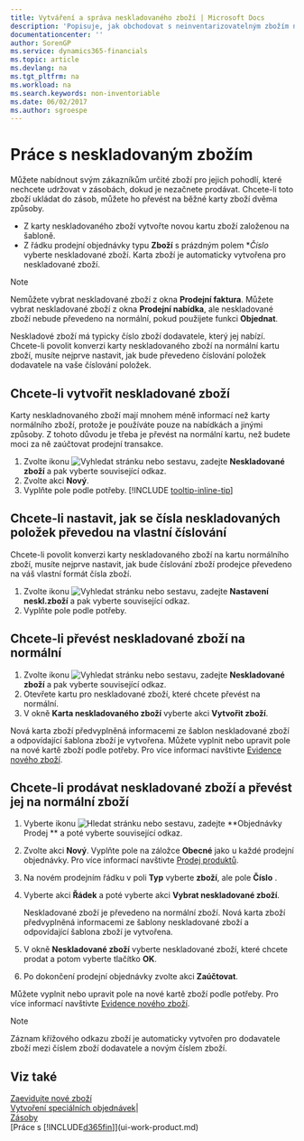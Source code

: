 ```yaml
---
title: Vytváření a správa neskladovaného zboží | Microsoft Docs
description: 'Popisuje, jak obchodovat s neinventarizovatelným zbožím nebo zbožím, které není ve vašem skladu vedeno.'
documentationcenter: ''
author: SorenGP
ms.service: dynamics365-financials
ms.topic: article
ms.devlang: na
ms.tgt_pltfrm: na
ms.workload: na
ms.search.keywords: non-inventoriable
ms.date: 06/02/2017
ms.author: sgroespe
---
```

# <a name="work-with-nonstock-items"></a>Práce s neskladovaným zbožím
Můžete nabídnout svým zákazníkům určité zboží pro jejich pohodlí, které nechcete udržovat v zásobách, dokud je nezačnete prodávat. Chcete-li toto zboží ukládat do zásob, můžete ho převést na běžné karty zboží dvěma způsoby.

* Z karty neskladovaného zboží vytvořte novou kartu zboží založenou na šabloně.
* Z řádku prodejní objednávky typu **Zboží** s prázdným polem **Číslo* vyberte neskladované zboží. Karta zboží je automaticky vytvořena pro neskladované zboží.

> [!NOTE]  
>   Nemůžete vybrat neskladované zboží z okna **Prodejní faktura**. Můžete vybrat neskladované zboží z okna **Prodejní nabídka**, ale neskladované zboží nebude převedeno na normální, pokud použijete funkci **Objednat**.

Neskladové zboží má typicky číslo zboží dodavatele, který jej nabízí. Chcete-li povolit konverzi karty neskladovaného zboží na normální kartu zboží, musíte nejprve nastavit, jak bude převedeno číslování položek dodavatele na vaše číslování položek.   

## <a name="to-create-a-nonstock-item"></a>Chcete-li vytvořit neskladované zboží
Karty neskladnovaného zboží mají mnohem méně informací než karty normálního zboží, protože je používáte pouze na nabídkách a jinými způsoby. Z tohoto důvodu je třeba je převést na normální kartu, než budete moci za ně zaúčtovat prodejní transakce.

1. Zvolte ikonu ![Vyhledat stránku nebo sestavu](media/ui-search/search_small.png "Ikona Vyhledat stránku nebo sestavu"), zadejte **Neskladované zboží** a pak vyberte související odkaz.
2. Zvolte akci **Nový**.
3. Vyplňte pole podle potřeby. [!INCLUDE [tooltip-inline-tip](includes/tooltip-inline-tip_md.md)]

## <a name="to-set-up-how-nonstock-item-numbers-are-converted-to-your-own-numbering"></a>Chcete-li nastavit, jak se čísla neskladovaných položek převedou na vlastní číslování
Chcete-li povolit konverzi karty neskladovaného zboží na kartu normálního zboží, musíte nejprve nastavit, jak bude číslování zboží prodejce převedeno na váš vlastní formát čísla zboží.

1. Zvolte ikonu ![Vyhledat stránku nebo sestavu](media/ui-search/search_small.png "Ikona Vyhledat stránku nebo sestavu"), zadejte **Nastavení neskl.zboží** a pak vyberte související odkaz.
2. Vyplňte pole podle potřeby.

## <a name="to-convert-a-nonstock-item-to-a-normal-item"></a>Chcete-li převést neskladované zboží na normální
1. Zvolte ikonu ![Vyhledat stránku nebo sestavu](media/ui-search/search_small.png "Ikona Vyhledat stránku nebo sestavu"), zadejte **Neskladované zboží** a pak vyberte související odkaz.
2. Otevřete kartu pro neskladované zboží, které chcete převést na normální.
3. V okně **Karta neskladovaného zboží** vyberte akci **Vytvořit zboží**.

Nová karta zboží předvyplněná informacemi ze šablon neskladované zboží a odpovídající šablona zboží je vytvořena. Můžete vyplnit nebo upravit pole na nové kartě zboží podle potřeby. Pro více informací navštivte [Evidence nového zboží](inventory-how-register-new-items.md).

## <a name="to-sell-a-nonstock-item-and-convert-it-to-a-normal-item"></a>Chcete-li prodávat neskladované zboží a převést jej na normální zboží
1. Vyberte ikonu ![Hledat stránku nebo sestavu](media/ui-search/search_small.png "Hledat ikonu stránky nebo sestavy"), zadejte **Objednávky Prodej ** a poté vyberte související odkaz.
2. Zvolte akci **Nový**. Vyplňte pole na záložce **Obecné** jako u každé prodejní objednávky. Pro více informací navštivte [Prodej produktů](sales-how-sell-products.md).
3. Na novém prodejním řádku v poli **Typ** vyberte **zboží**, ale pole **Číslo**  .
4. Vyberte akci **Řádek** a poté vyberte akci **Vybrat neskladované zboží**.

    Neskladované zboží je převedeno na normální zboží. Nová karta zboží předvyplněná informacemi ze šablony neskladované zboží a odpovídající šablona zboží je vytvořena.
5. V okně **Neskladované zboží** vyberte neskladované zboží, které chcete prodat a potom vyberte tlačítko **OK**.
6. Po dokončení prodejní objednávky zvolte akci **Zaúčtovat**.

Můžete vyplnit nebo upravit pole na nové kartě zboží podle potřeby. Pro více informací navštivte [Evidence nového zboží](inventory-how-register-new-items.md).

> [!NOTE]  
>   Záznam křížového odkazu zboží je automaticky vytvořen pro dodavatele zboží mezi číslem zboží dodavatele a novým číslem zboží.

## <a name="see-also"></a>Viz také
[Zaevidujte nové zboží](inventory-how-register-new-items.md)  
[Vytvoření speciálních objednávek](sales-how-to-create-special-orders.md)|  
[Zásoby](inventory-manage-inventory.md)  
[Práce s [!INCLUDE[d365fin](includes/d365fin_md.md)]](ui-work-product.md)
